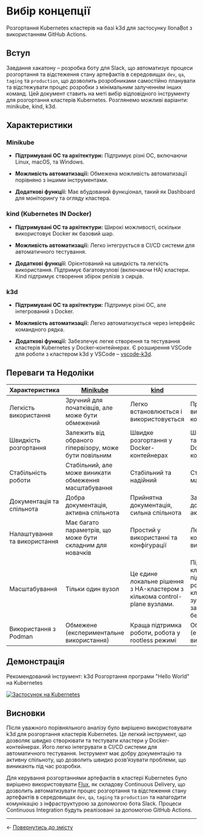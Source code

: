 # Вибір концепції

Розгортання Kubernetes кластерів на базі k3d для застосунку IlonaBot з використанням GitHub Actions.

## Вступ

Завдання хакатону – розробка боту для Slack, що автоматизує процеси розгортання та відстеження стану артефактів в середовищах `dev`, `qa`, `taging` та `production`, що дозволить розробниками самостійно планувати та відстежувати процес розробки з мінімальним залученням інших команд. Цей документ ставить на меті вибір відповідного інструменту для розгортання кластерів Kubernetes. Розглянемо можливі варіанти: minikube, kind, k3d.

## Характеристики

### Minikube

- **Підтримувані ОС та архітектури:** Підтримує різні ОС, включаючи Linux, macOS, та Windows.
  
- **Можливість автоматизації:** Обмежена можливість автоматизації порівняно з іншими інструментами.

- **Додаткові функції:** Має вбудований функціонал, такий як Dashboard для моніторингу та огляду кластера.

### kind (Kubernetes IN Docker)

- **Підтримувані ОС та архітектури:** Широкі можливості, оскільки використовує Docker як базовий шар.

- **Можливість автоматизації:** Легко інтегрується в CI/CD системи для автоматичного тестування.

- **Додаткові функції:** Орієнтований на швидкість та легкість використання. Підтримує багатовузлові (включаючи HA) кластери. Kind підтримує створення збірок релізів з сирців.

### k3d

- **Підтримувані ОС та архітектури:** Підтримує різні ОС, але інтегрований з Docker.

- **Можливість автоматизації:** Легко автоматизується через інтерфейс командного рядка.

- **Додаткові функції:** Забезпечує легке створення та тестування кластерів Kubernetes у Docker-контейнерах. Є розширення VSCode для роботи з кластером k3d у VSCode – [vscode-k3d](https://github.com/inercia/vscode-k3d/).

## Переваги та Недоліки

| Характеристика | [Minikube](https://minikube.sigs.k8s.io/)| [kind](https://kind.sigs.k8s.io) | [k3d](https://k3d.io/) |
|--|--|--|--|
| Легкість використання | Зручний для початківців, але може бути обмежений | Легко встановлюється і використовується | Простий у використанні та конфігурації |
| Швидкість розгортання | Залежить від обраного гіпервізору, може бути повільним | Швидке розгортання у Docker-контейнерах | Швидке створення та тестування у Docker-контейнерах |
| Стабільність роботи | Стабільний, але може виникати обмеження масштабування | Стабільний та надійний | Стабільний і легко масштабується |
| Документація та спільнота | Добра документація, активна спільнота | Прийнятна документація, сильна спільнота | Задовільна документація, активна спільнота |
| Налаштування та використання | Має багато параметрів, що може бути складним для новачків | Простий у використанні та конфігурації | Легко конфігурується та використовується |
| Масштабування | Тільки один вузол | Це єдине локальне рішення з HA-кластером з кількома control-plane вузлами. | Підтримує кілька кластерів і підтримує кілька робочих вузлів на кластер. Легко зупиняє та запускає кластери без втрати їх стану. |
| Використання з Podman | Обмежене (експериментальне використання) | Краща підтримка роботи, робота у rootless режимі | Обмежене (експериментальне використання)|

## Демонстрація

Рекомендований інструмент: k3d Розгортання програми "Hello World" на Kubernetes

[![Застосунок на Kubernetes](https://asciinema.org/a/622883.svg)](https://asciinema.org/a/622883)

## Висновки

Після уважного порівняльного аналізу було вирішено використовувати k3d для розгортання кластерів Kubernetes. Це легкий інструмент, що дозволяє швидко створювати та тестувати кластери у Docker-контейнерах. Його легко інтегрувати в CI/CD системи для автоматичного тестування. Інструмент має добру документацію та активну спільноту, що дозволить швидко розвʼязувати проблеми, що виникають під час розробки.

Для керування розгортаннями артефактів в кластері Kubernetes було вирішено використовувати [Flux](https://fluxcd.io/), як складову Continuous Delivery, що дозволить автоматизувати процес розгортання та відстеження стану артефактів в середовищах `dev`, `qa`, `taging` та `production` та налагодити комунікацію з інфраструктурою за допомогою бота Slack. Процеси Continuous Integration будуть реалізовані за допомогою GitHub Actions.

---
← [Повернутись до змісту](../README.md)  

